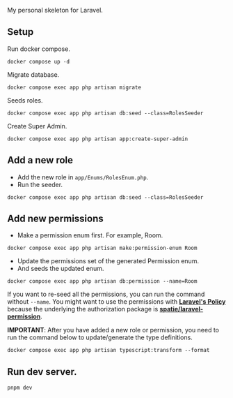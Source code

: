My personal skeleton for Laravel.

## Setup

Run docker compose.

```
docker compose up -d
```

Migrate database.

```
docker compose exec app php artisan migrate
```

Seeds roles.

```
docker compose exec app php artisan db:seed --class=RolesSeeder
```

Create Super Admin.

```
docker compose exec app php artisan app:create-super-admin
```

## Add a new role

- Add the new role in `app/Enums/RolesEnum.php`.
- Run the seeder.

```
docker compose exec app php artisan db:seed --class=RolesSeeder
```

## Add new permissions

- Make a permission enum first. For example, Room.

```
docker compose exec app php artisan make:permission-enum Room
```

- Update the permissions set of the generated Permission enum.
- And seeds the updated enum.

```
docker compose exec app php artisan db:permission --name=Room
```

If you want to re-seed all the permissions, you can run the command without `--name`.
You might want to use the permissions with **[Laravel's Policy](https://laravel.com/docs/12.x/authorization#creating-policies)** because the underlying the authorization package is **[spatie/laravel-permission](https://spatie.be/docs/laravel-permission/v6/introduction)**.

**IMPORTANT**: After you have added a new role or permission, you need to run the command below to update/generate the type definitions.

```
docker compose exec app php artisan typescript:transform --format
```

## Run dev server.

```
pnpm dev
```
